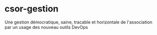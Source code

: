 # csor-gestion
Une gestion démocratique, saine, tracable et horizontale de l'association par un usage des nouveau outils DevOps

